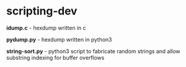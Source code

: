 # scripting-dev

<B>idump.c</B> - hexdump written in c

<B>pydump.py</B> - hexdump written in python3

<B>string-sort.py</B> - python3 script to fabricate random strings and allow substring indexing for buffer overflows
